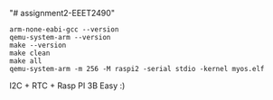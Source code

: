 "# assignment2-EEET2490" 

```
arm-none-eabi-gcc --version
qemu-system-arm --version
make --version
make clean
make all
qemu-system-arm -m 256 -M raspi2 -serial stdio -kernel myos.elf
```

I2C + RTC + Rasp PI 3B
Easy :) 